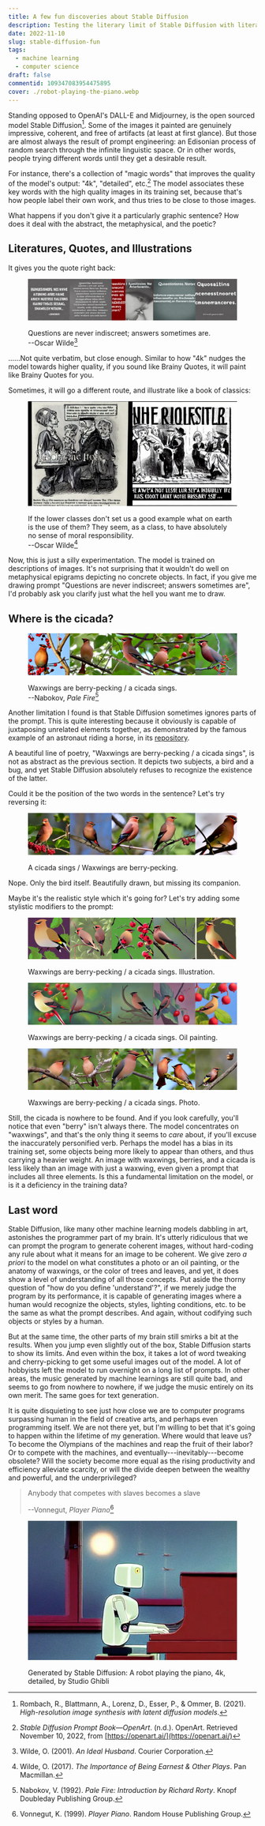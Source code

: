 ```yaml
---
title: A few fun discoveries about Stable Diffusion
description: Testing the literary limit of Stable Diffusion with literature
date: 2022-11-10
slug: stable-diffusion-fun
tags: 
  - machine learning
  - computer science
draft: false
commentid: 109347083954475895
cover: ./robot-playing-the-piano.webp
---
```


Standing opposed to OpenAI's DALL-E and Midjourney, is the open sourced model Stable Diffusion[^rombach2021highresolution]. Some of the images it painted are genuinely impressive, coherent, and free of artifacts (at least at first glance). But those are almost always the result of prompt engineering: an Edisonian process of random search through the infinite linguistic space. Or in other words, people trying different words until they get a desirable result.

For instance, there's a collection of "magic words" that improves the quality of the model's output: "4k", "detailed", etc.[^StableDiffusionPrompt] The model associates these key words with the high quality images in its training set, because that's how people label their own work, and thus tries to be close to those images.  

What happens if you don't give it a particularly graphic sentence? How does it deal with the abstract, the metaphysical, and the poetic?

## Literatures, Quotes, and Illustrations

It gives you the quote right back:

<figure>

![Generated image from Oscar Wilde's quote](./quote-1.webp) 
<figcaption>

Questions are never indiscreet; answers sometimes are.  
--Oscar Wilde[^wildeIdealHusband2001]
</figcaption>
</figure>

......Not quite verbatim, but close enough. Similar to how "4k" nudges the model towards higher quality, if you sound like Brainy Quotes, it will paint like Brainy Quotes for you. 

Sometimes, it will go a different route, and illustrate like a book of classics:

<figure>

![Generated image from Oscar Wilde Quote](./quote-2.webp)
<figcaption>

If the lower classes don't set us a good example what on earth is the use of them? They seem, as a class, to have absolutely no sense of moral responsibility.  
--Oscar Wilde[^wildeImportanceBeingEarnest2017]
</figcaption>
</figure>

Now, this is just a silly experimentation. The model is trained on descriptions of images. It's not surprising that it wouldn't do well on metaphysical epigrams depicting no concrete objects. In fact, if you give me drawing prompt "Questions are never indiscreet; answers sometimes are", I'd probably ask you clarify just what the hell you want me to draw. 

## Where is the cicada?

<figure>

![Generated image from a quote taken from Pale Fire](./cicada.webp) 
<figcaption>

Waxwings are berry-pecking / a cicada sings.  
--Nabokov, _Pale Fire_[^nabokovPaleFireIntroduction1992]
</figcaption>
</figure>

Another limitation I found is that Stable Diffusion sometimes ignores parts of the prompt. This is quite interesting because it obviously is capable of juxtaposing unrelated elements together, as demonstrated by the famous example of an astronaut riding a horse, in its [repository](https://github.com/CompVis/stable-diffusion). 

A beautiful line of poetry, "Waxwings are berry-pecking / a cicada sings", is not as abstract as the previous section. It depicts two subjects, a bird and a bug, and yet Stable Diffusion absolutely refuses to recognize the existence of the latter.

Could it be the position of the two words in the sentence? Let's try reversing it:

<figure>

![Generated image from reversing a quote taken from Pale Fire"](./cicada-reverse.webp)
<figcaption>

A cicada sings / Waxwings are berry-pecking.
</figcaption></figure>

Nope. Only the bird itself. Beautifully drawn, but missing its companion.

Maybe it's the realistic style which it's going for? Let's try adding some stylistic modifiers to the prompt:

<figure>

![Added illustration to the prompt."](./cicada-illustration.webp)
<figcaption> 

Waxwings are berry-pecking / a cicada sings. Illustration.
</figcaption></figure>

<figure>

![Added oil painting to the prompt."](./cicada-oil.webp)
<figcaption> 

Waxwings are berry-pecking / a cicada sings. Oil painting.
</figcaption></figure>

<figure>

![Added photo to the prompt."](./cicada-photo.webp)
<figcaption> 

Waxwings are berry-pecking / a cicada sings. Photo.
</figcaption></figure>

Still, the cicada is nowhere to be found. And if you look carefully, you'll notice that even "berry" isn't always there. The model concentrates on "waxwings", and that's the only thing it seems to _care_ about, if you'll excuse the inaccurately personified verb. Perhaps the model has a bias in its training set, some objects being more likely to appear than others, and thus carrying a heavier weight. An image with waxwings, berries, and a cicada is less likely than an image with just a waxwing, even given a prompt that includes all three elements. Is this a fundamental limitation on the model, or is it a deficiency in the training data?

## Last word

Stable Diffusion, like many other machine learning models dabbling in art, astonishes the programmer part of my brain. It's utterly ridiculous that we can prompt the program to generate coherent images, without hard-coding any rule about what it means for an image to be coherent. We give zero _a priori_ to the model on what constitutes a photo or an oil painting, or the anatomy of waxwings, or the color of trees and leaves, and yet, it does show a level of understanding of all those concepts. Put aside the thorny question of "how do you define 'understand'?", if we merely judge the program by its performance, it is capable of generating images where a human would recognize the objects, styles, lighting conditions, etc. to be the same as what the prompt describes. And again, without codifying such objects or styles by a human.

But at the same time, the other parts of my brain still smirks a bit at the results. When you jump even slightly out of the box, Stable Diffusion starts to show its limits. And even within the box, it takes a lot of word tweaking and cherry-picking to get some useful images out of the model. A lot of hobbyists left the model to run overnight on a long list of prompts. In other areas, the music generated by machine learnings are still quite bad, and seems to go from nowhere to nowhere, if we judge the music entirely on its own merit. The same goes for text generation.

It is quite disquieting to see just how close we are to computer programs surpassing human in the field of creative arts, and perhaps even programming itself. We are not there yet, but I'm willing to bet that it's going to happen within the lifetime of my generation. Where would that leave us? To become the Olympians of the machines and reap the fruit of their labor? Or to compete with the machines, and eventually---inevitably---become obsolete? Will the society become more equal as the rising productivity and efficiency alleviate scarcity, or will the divide deepen between the wealthy and powerful, and the underprivileged?

> Anybody that competes with slaves becomes a slave
>
> --Vonnegut, _Player Piano_[^vonnegutPlayerPiano1999]

<figure>

![Image generated from the prompt: A robot playing the piano, 4k, detailed, by Studio Ghibli](./robot-playing-the-piano.webp)
<figcaption>

Generated by Stable Diffusion: A robot playing the piano, 4k, detailed, by Studio Ghibli
</figcaption></figure>


[^nabokovPaleFireIntroduction1992]: Nabokov, V. (1992). *Pale Fire: Introduction by Richard Rorty*. Knopf Doubleday Publishing Group.

[^rombach2021highresolution]: Rombach, R., Blattmann, A., Lorenz, D., Esser, P., & Ommer, B. (2021). *High-resolution image synthesis with latent diffusion models*.

[^StableDiffusionPrompt]: *Stable Diffusion Prompt Book—OpenArt*. (n.d.). OpenArt. Retrieved November 10, 2022, from [https://openart.ai/](https://openart.ai/)

[^vonnegutPlayerPiano1999]: Vonnegut, K. (1999). *Player Piano*. Random House Publishing Group.

[^wildeIdealHusband2001]: Wilde, O. (2001). *An Ideal Husband*. Courier Corporation.

[^wildeImportanceBeingEarnest2017]: Wilde, O. (2017). *The Importance of Being Earnest & Other Plays*. Pan Macmillan.